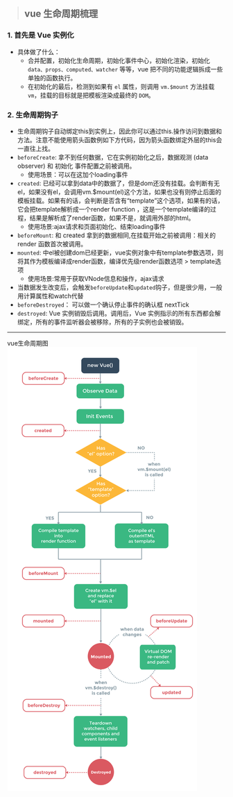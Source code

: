 > ## vue 生命周期梳理
### 1. 首先是 Vue 实例化
- 具体做了什么：
  + 合并配置，初始化生命周期，初始化事件中心，初始化渲染，初始化 `data、props、computed、watcher` 等等，vue 把不同的功能逻辑拆成一些单独的函数执行。
  + 在初始化的最后，检测到如果有 `el` 属性，则调用 `vm.$mount` 方法挂载 `vm`，挂载的目标就是把模板渲染成最终的 `DOM`。

### 2. 生命周期钩子
- 生命周期钩子自动绑定this到实例上，因此你可以通过this.操作访问到数据和方法。注意不能使用箭头函数例如下方代码，因为箭头函数绑定外层的this会一直往上找。
- `beforeCreate`: 拿不到任何数据，它在实例初始化之后，数据观测 (data observer) 和 初始化 事件配置之前被调用。
    + 使用场景：可以在这加个loading事件
- `created`: 已经可以拿到data中的数据了，但是dom还没有挂载。会判断有无el，如果没有el，会调用vm.$mount(el)这个方法，如果也没有则停止后面的模板挂载。如果有的话，会判断是否含有“template”这个选项，如果有的话，它会把template解析成一个render function ，这是一个template编译的过程，结果是解析成了render函数，如果不是，就调用外部的html。
    + 使用场景:ajax请求和页面初始化、结束loading事件
- `beforeMount`: 和 created 拿到的数据相同,在挂载开始之前被调用：相关的 render 函数首次被调用。
- `mounted`: 中el被创建dom已经更新，vue实例对象中有template参数选项，则将其作为模板编译成render函数，编译优先级render函数选项 > template选项
    + 使用场景:常用于获取VNode信息和操作，ajax请求  
- 当数据发生改变后，会触发`beforeUpdate`和`updated`钩子，但是很少用，一般用计算属性和watch代替
- `beforeDestroyed`： 可以做一个确认停止事件的确认框 nextTick
- `destroyed`:  Vue 实例销毁后调用。调用后，Vue 实例指示的所有东西都会解绑定，所有的事件监听器会被移除，所有的子实例也会被销毁。

---
 vue生命周期图
    ![vueLife](./vueLife.png)